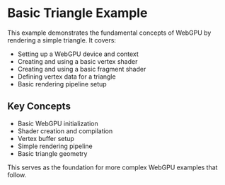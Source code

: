 # Basic Triangle Example

This example demonstrates the fundamental concepts of WebGPU by rendering a simple triangle. It covers:

- Setting up a WebGPU device and context
- Creating and using a basic vertex shader
- Creating and using a basic fragment shader
- Defining vertex data for a triangle
- Basic rendering pipeline setup

## Key Concepts

- Basic WebGPU initialization
- Shader creation and compilation
- Vertex buffer setup
- Simple rendering pipeline
- Basic triangle geometry

This serves as the foundation for more complex WebGPU examples that follow. 